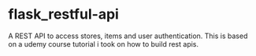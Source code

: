 # flask_restful-api
A REST API to access stores, items and user authentication.
This is based on a udemy course tutorial i took on how to build rest apis.
